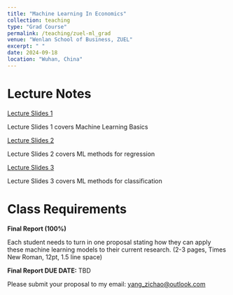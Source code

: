 ```yaml
---
title: "Machine Learning In Economics"
collection: teaching
type: "Grad Course"
permalink: /teaching/zuel-ml_grad
venue: "Wenlan School of Business, ZUEL"
excerpt: " "
date: 2024-09-18
location: "Wuhan, China"
---
```


# Lecture Notes

[Lecture Slides 1](https://github.com/Anonymous-Y/my_website/blob/afa4f263c6751c9ff166afaefff49fad068155bd/files/ZUEL/machine_learning_in_econ/basics.pdf)

Lecture Slides 1 covers Machine Learning Basics

[Lecture Slides 2](https://github.com/Anonymous-Y/my_website/blob/99ce08a0ec7ca8befa0bd2afde7a7d49b3259863/files/ZUEL/machine_learning_in_econ/regression.pdf)

Lecture Slides 2 covers ML methods for regression

[Lecture Slides 3](https://github.com/Anonymous-Y/my_website/blob/da9e8af8602901cef0f179fc7fdd520588004e80/files/ZUEL/machine_learning_in_econ/svm_rf.pdf)

Lecture Slides 3 covers ML methods for classification

<!---[Lecture Slides 4](https://github.com/Anonymous-Y/my_website/blob/83b87bdc492d600220ce62edd05c0b626d9771ec/files/ZUEL/machine_learning_in_econ/dfn.pdf)--->

<!---Lecture Slides 4 covers Fully Connected Neural Network--->

<!---[Lecture Slides 5](https://github.com/Anonymous-Y/my_website/blob/07317631a8b47e230c516685530ed03f6b1f21ad/files/ZUEL/machine_learning_in_econ/cnn.pdf)--->

<!---Lecture Slides 5 covers Convolutional Neural Network--->

<!---[Lectrure Slides 6](https://github.com/Anonymous-Y/my_website/blob/d22d813569abcaae0eb8dc324cc797794012e6e1/files/ZUEL/machine_learning_in_econ/nlp.pdf)--->

<!---Lecture Slides 6 covers Large Language Model--->


# Class Requirements


**Final Report (100%)**

Each student needs to turn in one proposal stating how they can apply these machine learning models to their current research. (2-3 pages, Times New Roman, 12pt, 1.5 line space)

**Final Report DUE DATE:** TBD

Please submit your proposal to my email: yang_zichao@outlook.com
